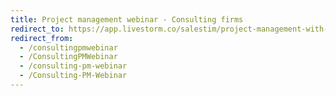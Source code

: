 ```yaml
---
title: Project management webinar - Consulting firms
redirect_to: https://app.livestorm.co/salestim/project-management-with-microsoft-teams-the-best-christmas-present-you-can-make-for-your-company
redirect_from:
  - /consultingpmwebinar
  - /ConsultingPMWebinar
  - /consulting-pm-webinar
  - /Consulting-PM-Webinar
---
```

